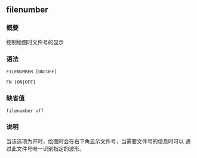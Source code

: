 ## filenumber

### 概要

控制绘图时文件号的显示

### 语法

``` {.bash}
FILENUMBER [ON|OFF]
```
``` {.bash}
FN [ON|OFF]
```


### 缺省值

``` {.bash}
filenumber off
```

### 说明

当该选项为开时，绘图时会在右下角显示文件号，当需要文件号的信息时可以
通过此文件号唯一识别指定的波形。
